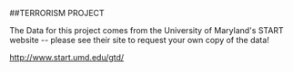 ##TERRORISM PROJECT

The Data for this project comes from the University of Maryland's START website -- please see their site to request your own copy of the data!

http://www.start.umd.edu/gtd/